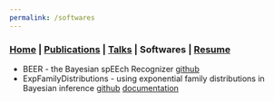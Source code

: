 ```yaml
---
permalink: /softwares
---
```

### [Home](/index) | [Publications](/publications) | [Talks](/talks) | Softwares | [Resume](/resume)

* BEER - the Bayesian spEEch Recognizer
  [github](https://github.com/beer-asr/beer)
* ExpFamilyDistributions - using exponential family distributions in
  Bayesian inference
  [github](https://github.com/lucasondel/ExpFamilyDistributions.jl)
  [documentation](https://lucasondel.github.io/ExpFamilyDistributions.jl/stable/)
